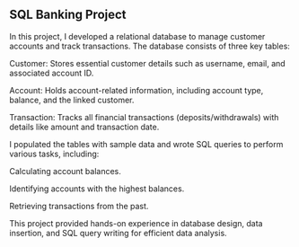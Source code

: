 ## SQL Banking Project

In this project, I developed a relational database to manage customer accounts and track transactions. The database consists of three key tables:

Customer: Stores essential customer details such as username, email, and associated account ID.

 Account: Holds account-related information, including account type, balance, and the linked customer.
 
Transaction: Tracks all financial transactions (deposits/withdrawals) with details like amount and transaction date.

I populated the tables with sample data and wrote SQL queries to perform various tasks, including:

Calculating account balances.

Identifying accounts with the highest balances.

Retrieving transactions from the past.

This project provided hands-on experience in database design, data insertion, and SQL query writing for efficient data analysis.
